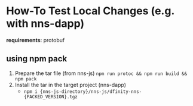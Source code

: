 # How-To Test Local Changes (e.g. with nns-dapp)

**requirements**: protobuf

## using npm pack

1. Prepare the tar file (from nns-js)
   `npm run protoc && npm run build && npm pack`
2. Install the tar in the target project (nns-dapp)
   - `npm i {nns-js-directory}/nns-js/dfinity-nns-{PACKED_VERSION}.tgz`
